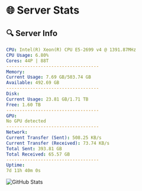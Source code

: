 # 🌐 Server Stats
## 🔍 Server Info
```yaml
CPU: Intel(R) Xeon(R) CPU E5-2699 v4 @ 1391.87MHz
CPU Usage: 6.80%
Cores: 44P | 88T
-----------------------------------
Memory:
Current Usage: 7.69 GB/503.74 GB
Available: 492.69 GB
-----------------------------------
Disk:
Current Usage: 23.81 GB/1.71 TB
Free: 1.60 TB
-----------------------------------
GPU:
No GPU detected
-----------------------------------
Network:
Current Transfer (Sent): 508.25 KB/s
Current Transfer (Received): 73.74 KB/s
Total Sent: 393.81 GB
Total Received: 65.57 GB
-----------------------------------
Uptime:
7d 11h 40m 0s
```
![GitHub Stats](https://img.shields.io/badge/Updated-2025-04-27_04:48:48-blue)